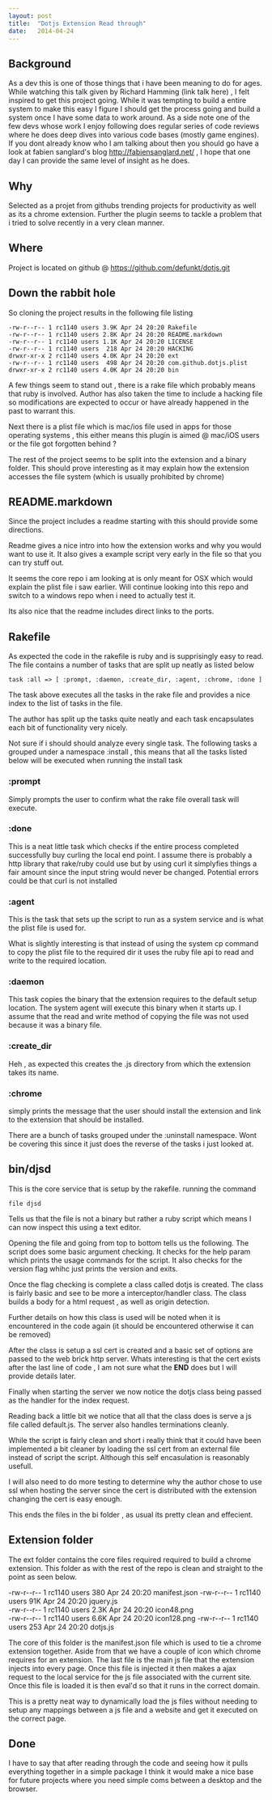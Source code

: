 ```yaml
---
layout: post
title:  "Dotjs Extension Read through"
date:   2014-04-24 
---
```


Background
--------------
As a dev this is one of those things that i have been meaning to do for ages.
While watching this talk given by Richard Hamming (link talk here) , I felt
inspired to get this project going. While it was tempting to build a entire
system to make this easy I figure I should get the process going and build
a system once I have some data to work around. As a side note one of the 
few devs whose work I enjoy following does regular series of code reviews
where he does deep dives into various code bases (mostly game engines). If you dont already know who I am talking about
then you should go have a look at fabien sanglard's blog http://fabiensanglard.net/
, I hope that one day I can provide the same level of insight as he does.

Why
--------------

Selected as a projet from githubs trending projects for productivity
as well as its a chrome extension. Further the plugin seems to tackle
a problem that i tried to solve recently in a very clean manner.

Where
--------------

Project is located on github @ https://github.com/defunkt/dotjs.git


Down the rabbit hole
--------------

So cloning the project results in the following 
file listing 

    -rw-r--r-- 1 rc1140 users 3.9K Apr 24 20:20 Rakefile                                            
    -rw-r--r-- 1 rc1140 users 2.8K Apr 24 20:20 README.markdown                                     
    -rw-r--r-- 1 rc1140 users 1.1K Apr 24 20:20 LICENSE                                             
    -rw-r--r-- 1 rc1140 users  218 Apr 24 20:20 HACKING                                             
    drwxr-xr-x 2 rc1140 users 4.0K Apr 24 20:20 ext                                                 
    -rw-r--r-- 1 rc1140 users  498 Apr 24 20:20 com.github.dotjs.plist                              
    drwxr-xr-x 2 rc1140 users 4.0K Apr 24 20:20 bin                                                 
A few things seem to stand out , there is a rake file which 
probably means that ruby is involved. Author has also taken
the time to include a hacking file so modifications are expected
to occur or have already happened in the past to warrant this.

Next there is a plist file which is mac/ios file used in apps 
for those operating systems , this either means this plugin is 
    aimed @ mac/iOS users or the file got forgotten behind ?

The rest of the project seems to be split into the extension and
a binary folder. This should prove interesting as it may explain
how the extension accesses the file system (which is usually prohibited by chrome)

README.markdown
-----------------

Since the project includes a readme starting with this should provide
some directions.

Readme gives a nice intro into how the extension works and why you would
want to use it. It also gives a example script very early in the file 
so that you can try stuff out.

It seems the core repo i am looking at is only meant for OSX which would 
explain the plist file i saw earlier. Will continue looking into this repo
and switch to a windows repo when i need to actually test it.

Its also nice that the readme includes direct links to the ports.

Rakefile
-----------------

As expected the code in the rakefile is ruby and is supprisingly easy to read.
The file contains a number of tasks that are split up neatly as listed below

    task :all => [ :prompt, :daemon, :create_dir, :agent, :chrome, :done ]  

The task above executes all the tasks in the rake file and provides a nice 
index to the list of tasks in the file.

The author has split up the tasks quite neatly and each task encapsulates
each bit of functionality very nicely.

Not sure if i should should analyze every single task.
The following tasks a grouped under a namespace :install , this
means that all the tasks  listed below will be executed when running
the install task

### :prompt 

Simply prompts the user to confirm what the rake file overall task will execute.

### :done

This is a neat little task which checks if the entire process completed successfully 
buy curling the local end point. I assume there is probably a http library that
rake/ruby could use but by using curl it simplyfies things a fair amount since
the input string would never be changed. Potential errors could be that curl is
not installed

### :agent

This is the task that sets up the script to run as  a system service and is what 
the plist file is used for.

What is slightly interesting is that instead of using the system cp command to copy
the plist file to the required dir it uses the ruby file api to read and write to the required  location.

### :daemon

This task copies the binary that the extension requires to the default setup location.
The system agent will execute this binary when it starts up.
I assume that the read and write method of copying the file was not used because it
was a binary file.

### :create_dir

Heh , as expected this creates the .js directory from which the extension takes its name.

### :chrome

simply prints the message that the user should install the extension and link to the
extension that should be installed.

There are a bunch of tasks grouped under the :uninstall namespace. Wont be covering
this since it just does the reverse of the tasks i just looked at.

bin/djsd
-----------------

This is the core service that is setup by the rakefile. running the command

    file djsd

Tells us that the file is not a binary but rather a ruby script which means
I can now inspect this using a text editor.

Opening the file and going from top to bottom tells us the following. The
script does some basic argument checking. It checks for the help param 
which prints the usage commands for the script. It also checks for the version
flag whihc just prints the version and exits.

Once the flag checking is complete a class called dotjs is created. The
class is fairly basic and see to be more a interceptor/handler class.
The class builds a body for a html request , as well as origin detection.

Further details on how this class is used will be noted when it is encountered 
in the code again (it should be encountered otherwise it can be removed)

After the class is setup a ssl cert is created and a basic set of options
are passed to the web brick http server. Whats interesting is that the cert
exists after the last line of code , I am not sure what the __END__ does
but I will provide details later.

Finally when starting the server we now notice the dotjs class being
passed as the handler for the index request.

Reading back a little bit we notice that all that the class does is 
serve a js file called default.js. The server also handles terminations
cleanly.

While the script is fairly clean and short i really think that it could 
have been implemented a bit cleaner by loading the ssl cert from an external
file instead of script the script. Although this self encasulation is reasonably
usefull.

I will also need to do more testing to determine why the author chose to use
ssl when hosting the server since the cert is distributed with the extension
changing the cert is easy enough.

This ends the files in the bi folder , as usual its pretty clean and effecient.

Extension folder
-------------------

The ext folder contains the core files required  required to build a chrome extension.
This folder as with the rest of the repo is clean and straight to the point as seen
below.

-rw-r--r-- 1 rc1140 users  380 Apr 24 20:20 manifest.json
-rw-r--r-- 1 rc1140 users  91K Apr 24 20:20 jquery.js   
-rw-r--r-- 1 rc1140 users 2.3K Apr 24 20:20 icon48.png  
-rw-r--r-- 1 rc1140 users 6.6K Apr 24 20:20 icon128.png 
-rw-r--r-- 1 rc1140 users  253 Apr 24 20:20 dotjs.js    

The core of this folder is the manifest.json file which is used to tie a chrome
extension together. Aside from that we have a couple of icon which chrome requires
for an extension. The last file is the main js file that the extension injects
into every page. Once this file is injected it then makes a ajax request to the
local service for the js file associated with the current site. Once this file
is loaded it is then eval'd so that it runs in the correct domain. 

This is a pretty neat way to dynamically load the js files without needing to 
setup any mappings between a js file and a website and get it executed on the
correct page.

Done 
------------

I have to say that after reading through the code and seeing how it pulls everything
together in a simple package I think it would make a nice base for future projects
where you need simple coms between a desktop and the browser.
